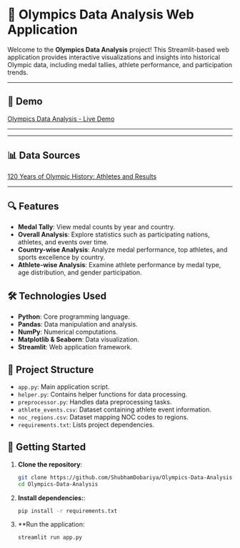 # 🏅 Olympics Data Analysis Web Application

Welcome to the **Olympics Data Analysis** project! This Streamlit-based web application provides interactive visualizations and insights into historical Olympic data, including medal tallies, athlete performance, and participation trends.

---

## 🌟 **Demo**
[Olympics Data Analysis - Live Demo](https://olympics-data-analysis-xs69bpfz9qhmnnbrhb7z3c.streamlit.app/)

---

---

## 📊 **Data Sources**
[120 Years of Olympic History: Athletes and Results](https://www.kaggle.com/datasets/heesoo37/120-years-of-olympic-history-athletes-and-results)

---


## 🔍 Features

- **Medal Tally**: View medal counts by year and country.
- **Overall Analysis**: Explore statistics such as participating nations, athletes, and events over time.
- **Country-wise Analysis**: Analyze medal performance, top athletes, and sports excellence by country.
- **Athlete-wise Analysis**: Examine athlete performance by medal type, age distribution, and gender participation.

## 🛠️ Technologies Used

- **Python**: Core programming language.
- **Pandas**: Data manipulation and analysis.
- **NumPy**: Numerical computations.
- **Matplotlib & Seaborn**: Data visualization.
- **Streamlit**: Web application framework.

## 📁 Project Structure

- `app.py`: Main application script.
- `helper.py`: Contains helper functions for data processing.
- `preprocessor.py`: Handles data preprocessing tasks.
- `athlete_events.csv`: Dataset containing athlete event information.
- `noc_regions.csv`: Dataset mapping NOC codes to regions.
- `requirements.txt`: Lists project dependencies.

## 🚀 Getting Started

1. **Clone the repository**:

   ```bash
   git clone https://github.com/ShubhamDobariya/Olympics-Data-Analysis.git
   cd Olympics-Data-Analysis


2. **Install dependencies:**:

   ```bash
   pip install -r requirements.txt


3. **Run the application:

   ```bash
   streamlit run app.py
